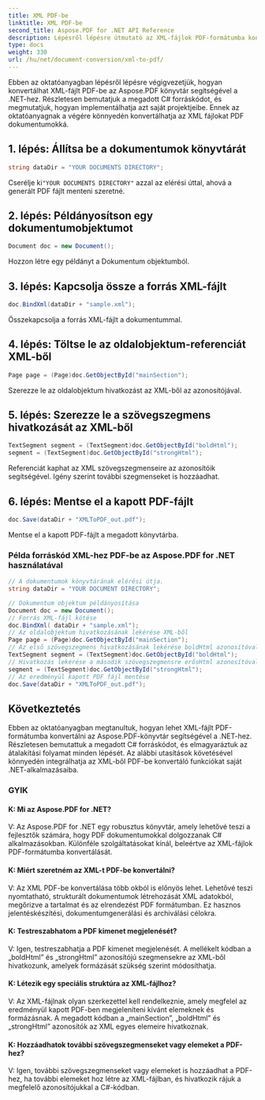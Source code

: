 ```yaml
---
title: XML PDF-be
linktitle: XML PDF-be
second_title: Aspose.PDF for .NET API Reference
description: Lépésről lépésre útmutató az XML-fájlok PDF-formátumba konvertálásához az Aspose.PDF for .NET használatával.
type: docs
weight: 330
url: /hu/net/document-conversion/xml-to-pdf/
---
```

Ebben az oktatóanyagban lépésről lépésre végigvezetjük, hogyan konvertálhat XML-fájlt PDF-be az Aspose.PDF könyvtár segítségével a .NET-hez. Részletesen bemutatjuk a megadott C# forráskódot, és megmutatjuk, hogyan implementálhatja azt saját projektjeibe. Ennek az oktatóanyagnak a végére könnyedén konvertálhatja az XML fájlokat PDF dokumentumokká.

## 1. lépés: Állítsa be a dokumentumok könyvtárát
```csharp
string dataDir = "YOUR DOCUMENTS DIRECTORY";
```
 Cserélje ki`"YOUR DOCUMENTS DIRECTORY"` azzal az elérési úttal, ahová a generált PDF fájlt menteni szeretné.

## 2. lépés: Példányosítson egy dokumentumobjektumot
```csharp
Document doc = new Document();
```
Hozzon létre egy példányt a Dokumentum objektumból.

## 3. lépés: Kapcsolja össze a forrás XML-fájlt
```csharp
doc.BindXml(dataDir + "sample.xml");
```
Összekapcsolja a forrás XML-fájlt a dokumentummal.

## 4. lépés: Töltse le az oldalobjektum-referenciát XML-ből
```csharp
Page page = (Page)doc.GetObjectById("mainSection");
```
Szerezze le az oldalobjektum hivatkozást az XML-ből az azonosítójával.

## 5. lépés: Szerezze le a szövegszegmens hivatkozását az XML-ből
```csharp
TextSegment segment = (TextSegment)doc.GetObjectById("boldHtml");
segment = (TextSegment)doc.GetObjectById("strongHtml");
```
Referenciát kaphat az XML szövegszegmenseire az azonosítóik segítségével. Igény szerint további szegmenseket is hozzáadhat.

## 6. lépés: Mentse el a kapott PDF-fájlt
```csharp
doc.Save(dataDir + "XMLToPDF_out.pdf");
```
Mentse el a kapott PDF-fájlt a megadott könyvtárba.

### Példa forráskód XML-hez PDF-be az Aspose.PDF for .NET használatával

```csharp
// A dokumentumok könyvtárának elérési útja.
string dataDir = "YOUR DOCUMENT DIRECTORY";

// Dokumentum objektum példányosítása
Document doc = new Document();
// Forrás XML-fájl kötése
doc.BindXml( dataDir + "sample.xml");
// Az oldalobjektum hivatkozásának lekérése XML-ből
Page page = (Page)doc.GetObjectById("mainSection");
// Az első szövegszegmens hivatkozásának lekérése boldHtml azonosítóval
TextSegment segment = (TextSegment)doc.GetObjectById("boldHtml");
// Hivatkozás lekérése a második szövegszegmensre erősHtml azonosítóval
segment = (TextSegment)doc.GetObjectById("strongHtml");
// Az eredményül kapott PDF fájl mentése
doc.Save(dataDir + "XMLToPDF_out.pdf");
```

## Következtetés
Ebben az oktatóanyagban megtanultuk, hogyan lehet XML-fájlt PDF-formátumba konvertálni az Aspose.PDF-könyvtár segítségével a .NET-hez. Részletesen bemutattuk a megadott C# forráskódot, és elmagyaráztuk az átalakítási folyamat minden lépését. Az alábbi utasítások követésével könnyedén integrálhatja az XML-ből PDF-be konvertáló funkciókat saját .NET-alkalmazásaiba.

### GYIK

#### K: Mi az Aspose.PDF for .NET?

V: Az Aspose.PDF for .NET egy robusztus könyvtár, amely lehetővé teszi a fejlesztők számára, hogy PDF dokumentumokkal dolgozzanak C# alkalmazásokban. Különféle szolgáltatásokat kínál, beleértve az XML-fájlok PDF-formátumba konvertálását.

#### K: Miért szeretném az XML-t PDF-be konvertálni?

V: Az XML PDF-be konvertálása több okból is előnyös lehet. Lehetővé teszi nyomtatható, strukturált dokumentumok létrehozását XML adatokból, megőrizve a tartalmat és az elrendezést PDF formátumban. Ez hasznos jelentéskészítési, dokumentumgenerálási és archiválási célokra.

#### K: Testreszabhatom a PDF kimenet megjelenését?

V: Igen, testreszabhatja a PDF kimenet megjelenését. A mellékelt kódban a „boldHtml” és „strongHtml” azonosítójú szegmensekre az XML-ből hivatkozunk, amelyek formázását szükség szerint módosíthatja.

#### K: Létezik egy speciális struktúra az XML-fájlhoz?

V: Az XML-fájlnak olyan szerkezettel kell rendelkeznie, amely megfelel az eredményül kapott PDF-ben megjeleníteni kívánt elemeknek és formázásnak. A megadott kódban a „mainSection”, „boldHtml” és „strongHtml” azonosítók az XML egyes elemeire hivatkoznak.

#### K: Hozzáadhatok további szövegszegmenseket vagy elemeket a PDF-hez?

V: Igen, további szövegszegmenseket vagy elemeket is hozzáadhat a PDF-hez, ha további elemeket hoz létre az XML-fájlban, és hivatkozik rájuk a megfelelő azonosítójukkal a C#-kódban.